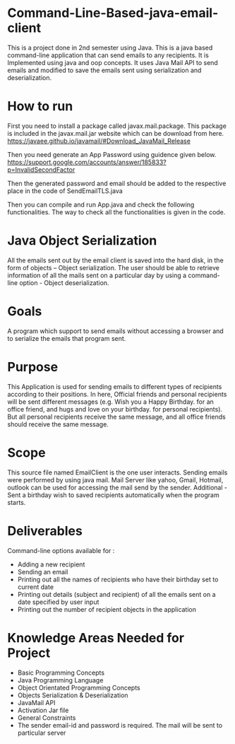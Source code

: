 # Command-Line-Based-java-email-client
 This is a project done in 2nd semester using Java. This is a java based command-line application that can send emails to any recipients. It is Implemented using java and oop concepts. It uses Java Mail API to send emails and modified to save the emails sent using serialization and deserialization.

# How to run
First you need to install a package called javax.mail.package. This package is included in the javax.mail.jar website which can be download from here. https://javaee.github.io/javamail/#Download_JavaMail_Release

Then you need generate an App Password using guidence given below. https://support.google.com/accounts/answer/185833?p=InvalidSecondFactor

Then the generated password and email should be added to the respective place in the code of SendEmailTLS.java

Then you can compile and run App.java and check the following functionalities. The way to check all the functionalities is given in the code.

# Java Object Serialization
All the emails sent out by the email client is saved into the hard disk, in the form of objects – Object serialization. The user should be able to retrieve information of all the mails sent on a particular day by using a command-line option - Object deserialization.

# Goals
A program which support to send emails without accessing a browser and to serialize the emails that program sent.

# Purpose
This Application is used for sending emails to different types of recipients according to their positions.
In here,
 Official friends and personal recipients will be sent different messages (e.g. Wish you a Happy Birthday. <your name> for an office friend, and hugs and love on your birthday. <your name> for personal recipients). But all personal recipients receive the same message, and all office friends should receive the same message.
 
# Scope
This source file named EmailClient is the one user interacts.
Sending emails were performed by using java mail.
Mail Server like yahoo, Gmail, Hotmail, outlook can be used for accessing the mail send by the sender.
Additional - Sent a birthday wish to saved recipients automatically when the program starts.

# Deliverables
Command-line options available for :

* Adding a new recipient
* Sending an email
* Printing out all the names of recipients who have their birthday set to current date
* Printing out details (subject and recipient) of all the emails sent on a date specified by user input
* Printing out the number of recipient objects in the application

# Knowledge Areas Needed for Project

* Basic Programming Concepts
* Java Programming Language
* Object Orientated Programming Concepts
* Objects Serialization & Deserialization
* JavaMail API
* Activation Jar file
* General Constraints
* The sender email-id and password is required. The mail will be sent to particular server









